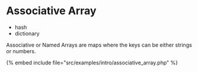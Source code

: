 # Associative Array


* hash
* dictionary


Associative or Named Arrays are maps where the keys can be either strings or numbers.

{% embed include file="src/examples/intro/associative_array.php" %}


